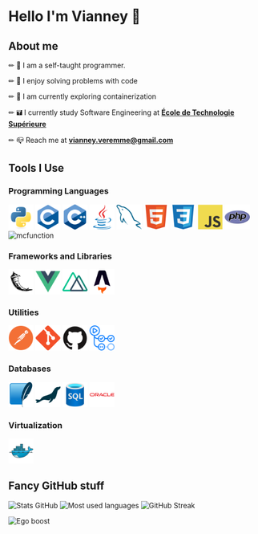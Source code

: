 # Hello I'm Vianney 👋

## About me

✏ 💽 I am a self-taught programmer.

✏ 🧩 I enjoy solving problems with code

✏ 🐋 I am currently exploring containerization

✏ 🖬 I currently study Software Engineering at [**École de Technologie Supérieure**](https://www.etsmtl.ca/en/)

✏ 📪 Reach me at **[vianney.veremme@gmail.com](mailto:vianney.veremme+githubprofile@gmail.com)**

## Tools I Use

### Programming Languages

<a><img height="50" title="Python" alt="python" src="https://github.com/devicons/devicon/blob/master/icons/python/python-original.svg"></a>
<a><img height="50" title="C" alt="C" src="https://github.com/devicons/devicon/blob/master/icons/c/c-original.svg"></a>
<a><img height="50" title="C++" alt="C++" src="https://github.com/devicons/devicon/blob/master/icons/cplusplus/cplusplus-original.svg"></a>
<a><img height="50" title="Java" alt="Java" src="https://github.com/devicons/devicon/blob/master/icons/java/java-original.svg"></a>
<a><img height="50" title="MySQL" alt="MySQL" src="https://github.com/devicons/devicon/blob/master/icons/mysql/mysql-original.svg"></a>
<a><img height="50" title="HTML" alt="HTML" src="https://github.com/devicons/devicon/blob/master/icons/html5/html5-original.svg"></a>
<a><img height="50" title="CSS" alt="CSS" src="https://github.com/devicons/devicon/blob/master/icons/css3/css3-original.svg"></a>
<a><img height="50" title="JavaScript" alt="JavaScript" src="https://github.com/devicons/devicon/blob/master/icons/javascript/javascript-original.svg"></a>
<a><img height="50" title="PHP" alt="PHP" src="https://github.com/devicons/devicon/blob/master/icons/php/php-original.svg"></a>
<a><img height="50" title="MCFunction" alt="mcfunction" src="https://static.wikia.nocookie.net/minecraft_gamepedia/images/5/5b/Command_Block_Texture_Reveal.png/revision/latest/scale-to-width-down/100?cb=20230614040632"></a>

### Frameworks and Libraries

<a><img height="50" title="Flask API" alt="Flask API" src="https://github.com/devicons/devicon/blob/master/icons/flask/flask-original.svg"></a>
<a><img height="50" title="Vue.js" alt="Vue.js" src="https://github.com/devicons/devicon/blob/master/icons/vuejs/vuejs-original.svg"></a>
<a><img height="50" title="Nuxt.js" alt="Nuxt.js" src="https://github.com/devicons/devicon/blob/master/icons/nuxtjs/nuxtjs-original.svg"></a>
<a><img height="50" title="Astro" alt="Astro" src="https://github.com/devicons/devicon/blob/master/icons/astro/astro-original.svg"></a>

### Utilities

<a><img height="50" title="Postman" alt="Postman" src="https://github.com/devicons/devicon/blob/master/icons/postman/postman-original.svg"></a>
<a><img height="50" title="Git" alt="Git" src="https://github.com/devicons/devicon/blob/master/icons/git/git-original.svg"></a>
<a><img height="50" title="GitHub" alt="GitHub" src="https://github.com/devicons/devicon/blob/master/icons/github/github-original.svg"></a>
<a><img height="50" title="GitHub Actions" alt="GitHub Actions" src="https://github.com/devicons/devicon/blob/master/icons/githubactions/githubactions-original.svg"></a>

### Databases

<a><img height="50" title="SQLite" alt="SQLite" src="https://github.com/devicons/devicon/blob/master/icons/sqlite/sqlite-original.svg"></a>
<a><img height="50" title="MariaDB" alt="MariaDB" src="https://github.com/devicons/devicon/blob/master/icons/mariadb/mariadb-original.svg"></a>
<a><img height="50" title="AzureSQLDB" alt="AzureSQLDB" src="https://github.com/devicons/devicon/blob/master/icons/azuresqldatabase/azuresqldatabase-original.svg"></a>
<a><img height="50" title="Oracle DB" alt="Oracle DB" src="https://github.com/devicons/devicon/blob/master/icons/oracle/oracle-original.svg"></a>

### Virtualization

<a><img height="50" title="Docker" alt="Docker" src="https://github.com/devicons/devicon/blob/master/icons/docker/docker-original.svg"></a>

## Fancy GitHub stuff

<!-- https://github.com/anuraghazra/github-readme-stats -->

![Stats GitHub](https://github-readme-stats.vercel.app/api?username=Vianpyro&hide=issues&show_icons=true&theme=github_dark_dimmed)
![Most used languages](https://github-readme-stats.vercel.app/api/top-langs/?username=Vianpyro&layout=compact&theme=github_dark_dimmed)
![GitHub Streak](https://github-readme-streak-stats.herokuapp.com/?user=vianpyro&theme=github_dark_dimmed)

![Ego boost](https://komarev.com/ghpvc/?username=Vianpyro&color=red)
